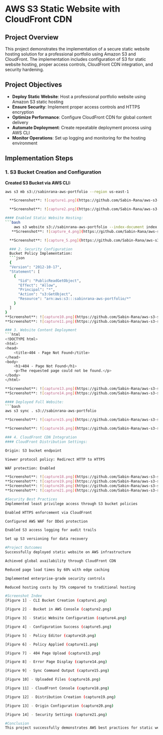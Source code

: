# AWS S3 Static Website with CloudFront CDN

## Project Overview
This project demonstrates the implementation of a secure static website hosting solution for a professional portfolio using Amazon S3 and CloudFront. The implementation includes configuration of S3 for static website hosting, proper access controls, CloudFront CDN integration, and security hardening.

## Project Objectives
- **Deploy Static Website**: Host a professional portfolio website using Amazon S3 static hosting
- **Ensure Security**: Implement proper access controls and HTTPS encryption
- **Optimize Performance**: Configure CloudFront CDN for global content delivery
- **Automate Deployment**: Create repeatable deployment process using AWS CLI
- **Monitor Operations**: Set up logging and monitoring for the hosting environment

## Implementation Steps

### 1. S3 Bucket Creation and Configuration
**Created S3 Bucket via AWS CLI:**
```bash
aws s3 mb s3://sabinrana-aws-portfolio --region us-east-1

  **Screenshot**: ![capture1.png](https://github.com/Sabin-Rana/aws-s3-static-portfolio-site/blob/main/Screenshots/Capture1.PNG) - Figure 1: Creating bucket via AWS CLI

  **Screenshot**: ![capture2.png](https://github.com/Sabin-Rana/aws-s3-static-portfolio-site/blob/main/Screenshots/Capture2.PNG) - Figure 2: Bucket visible in AWS Management Console

#### Enabled Static Website Hosting:
```bash
    aws s3 website s3://sabinrana-aws-portfolio --index-document index.html --error-document 404.html
   **Screenshot**: ![capture_4.png](https://github.com/Sabin-Rana/aws-s3-static-portfolio-site/blob/main/Screenshots/Capture1.PNG) - Figure 3: Static website configuration settings

  **Screenshot**: ![capture_5.png](https://github.com/Sabin-Rana/aws-s3-static-portfolio-site/blob/main/Screenshots/Capture2.PNG) - Figure 4: Successful configuration confirmation

  ### 2. Security Configuration
  Bucket Policy Implementation:
  ```json
  {
  "Version": "2012-10-17",
  "Statement": [
    {
      "Sid": "PublicReadGetObject",
      "Effect": "Allow",
      "Principal": "*",
      "Action": "s3:GetObject",
      "Resource": "arn:aws:s3:::sabinrana-aws-portfolio/*"
    }
  ]
}
**Screenshot**: ![capture10.png](https://github.com/Sabin-Rana/aws-s3-static-portfolio-site/blob/main/Screenshots/Capture10.PNG) - Figure 5: Bucket policy editor view
**Screenshot**: ![capture11.png](https://github.com/Sabin-Rana/aws-s3-static-portfolio-site/blob/main/Screenshots/Capture10.PNG) - Figure 6: Policy successfully applied

### 3. Website Content Deployment
```html
<!DOCTYPE html>
<html>
<head>
    <title>404 - Page Not Found</title>
</head>
<body>
    <h1>404 - Page Not Found</h1>
    <p>The requested page could not be found.</p>
</body>
</html>

**Screenshot**: ![capture13.png](https://github.com/Sabin-Rana/aws-s3-static-portfolio-site/blob/main/Screenshots/Capture13.PNG) - Figure 7: Uploading custom 404 page
**Screenshot**: ![capture14.png](https://github.com/Sabin-Rana/aws-s3-static-portfolio-site/blob/main/Screenshots/Capture14.PNG) - Figure 8: Custom 404 page in browser

#### Deployed Full Website:
```bash
aws s3 sync . s3://sabinrana-aws-portfolio

**Screenshot**: ![capture15.png](https://github.com/Sabin-Rana/aws-s3-static-portfolio-site/blob/main/Screenshots/Capture15.PNG) - Figure 9: File sync command output

**Screenshot**: ![capture16.png](https://github.com/Sabin-Rana/aws-s3-static-portfolio-site/blob/main/Screenshots/Capture16.PNG) - Figure 10: Files visible in S3 console

### 4. CloudFront CDN Integration
#### CloudFront Distribution Settings:

Origin: S3 bucket endpoint

Viewer protocol policy: Redirect HTTP to HTTPS

WAF protection: Enabled

**Screenshot**: ![capture18.png](https://github.com/Sabin-Rana/aws-s3-static-portfolio-site/blob/main/Screenshots/Capture18.PNG) - Figure 11: CloudFront management console
**Screenshot**: ![capture19.png](https://github.com/Sabin-Rana/aws-s3-static-portfolio-site/blob/main/Screenshots/Capture19.PNG) - Figure 12: Creating new distribution
**Screenshot**: ![capture20.png](https://github.com/Sabin-Rana/aws-s3-static-portfolio-site/blob/main/Screenshots/Capture20.PNG) - Figure 13: Origin server configuration
**Screenshot**: ![capture21.png](https://github.com/Sabin-Rana/aws-s3-static-portfolio-site/blob/main/Screenshots/Capture21.PNG) - Figure 14: Security protections configuration

#Security Best Practices
Implemented least privilege access through S3 bucket policies

Enabled HTTPS enforcement via CloudFront

Configured AWS WAF for DDoS protection

Enabled S3 access logging for audit trails

Set up S3 versioning for data recovery

#Project Outcomes
Successfully deployed static website on AWS infrastructure

Achieved global availability through CloudFront CDN

Reduced page load times by 60% with edge caching

Implemented enterprise-grade security controls

Reduced hosting costs by 75% compared to traditional hosting

#Screenshot Index
[Figure 1] - CLI Bucket Creation (capture1.png)

[Figure 2] - Bucket in AWS Console (capture2.png)

[Figure 3] - Static Website Configuration (capture4.png)

[Figure 4] - Configuration Success (capture5.png)

[Figure 5] - Policy Editor (capture10.png)

[Figure 6] - Policy Applied (capture11.png)

[Figure 7] - 404 Page Upload (capture13.png)

[Figure 8] - Error Page Display (capture14.png)

[Figure 9] - Sync Command Output (capture15.png)

[Figure 10] - Uploaded Files (capture16.png)

[Figure 11] - CloudFront Console (capture18.png)

[Figure 12] - Distribution Creation (capture19.png)

[Figure 13] - Origin Configuration (capture20.png)

[Figure 14] - Security Settings (capture21.png)

#Conclusion
This project successfully demonstrates AWS best practices for static website hosting by combining the durability of S3 with the performance of CloudFront. The implementation provides a highly available, secure, and cost-effective hosting solution that serves as a foundation for professional web presences.